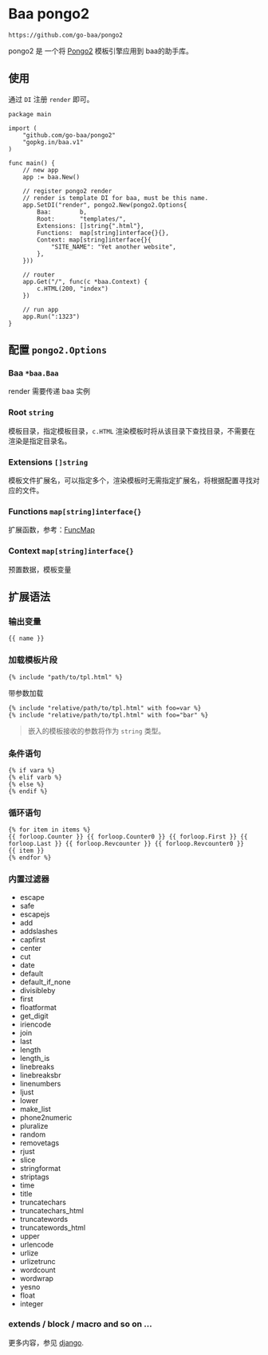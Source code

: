 # Baa pongo2

`https://github.com/go-baa/pongo2`

pongo2 是 一个将 [Pongo2](https://github.com/flosch/pongo2) 模板引擎应用到 baa的助手库。

## 使用

通过 `DI` 注册 `render` 即可。

```
package main

import (
    "github.com/go-baa/pongo2"
    "gopkg.in/baa.v1"
)

func main() {
    // new app
    app := baa.New()

    // register pongo2 render
    // render is template DI for baa, must be this name.
    app.SetDI("render", pongo2.New(pongo2.Options{
        Baa:        b,
        Root:       "templates/",
        Extensions: []string{".html"},
        Functions:  map[string]interface{}{},
        Context: map[string]interface{}{
            "SITE_NAME": "Yet another website",
        },
    }))

    // router
    app.Get("/", func(c *baa.Context) {
        c.HTML(200, "index")
    })

    // run app
    app.Run(":1323")
}
```

## 配置 `pongo2.Options`

### Baa `*baa.Baa`

render 需要传递 baa 实例

### Root `string`

模板目录，指定模板目录，`c.HTML` 渲染模板时将从该目录下查找目录，不需要在渲染是指定目录名。

### Extensions `[]string`

模板文件扩展名，可以指定多个，渲染模板时无需指定扩展名，将根据配置寻找对应的文件。

### Functions `map[string]interface{}`

扩展函数，参考：[FuncMap](https://godoc.org/html/template#FuncMap)

### Context `map[string]interface{}`

预置数据，模板变量

## 扩展语法

### 输出变量

```
{{ name }}
```

### 加载模板片段

```
{% include "path/to/tpl.html" %}
```

带参数加载

```
{% include "relative/path/to/tpl.html" with foo=var %}
{% include "relative/path/to/tpl.html" with foo="bar" %}
```

> 嵌入的模板接收的参数将作为 `string` 类型。

### 条件语句

```
{% if vara %}
{% elif varb %}
{% else %}
{% endif %}
```

### 循环语句

```
{% for item in items %}
{{ forloop.Counter }} {{ forloop.Counter0 }} {{ forloop.First }} {{ forloop.Last }} {{ forloop.Revcounter }} {{ forloop.Revcounter0 }}
{{ item }}
{% endfor %}
```

### 内置过滤器

* escape
* safe
* escapejs
* add
* addslashes
* capfirst
* center
* cut
* date
* default
* default_if_none
* divisibleby
* first
* floatformat
* get_digit
* iriencode
* join
* last
* length
* length_is
* linebreaks
* linebreaksbr
* linenumbers
* ljust
* lower
* make_list
* phone2numeric
* pluralize
* random
* removetags
* rjust
* slice
* stringformat
* striptags
* time
* title
* truncatechars
* truncatechars_html
* truncatewords
* truncatewords_html
* upper
* urlencode
* urlize
* urlizetrunc
* wordcount
* wordwrap
* yesno
* float
* integer

### extends / block / macro and so on ...

更多内容，参见 [django](https://docs.djangoproject.com/en/dev/ref/templates/language/).
